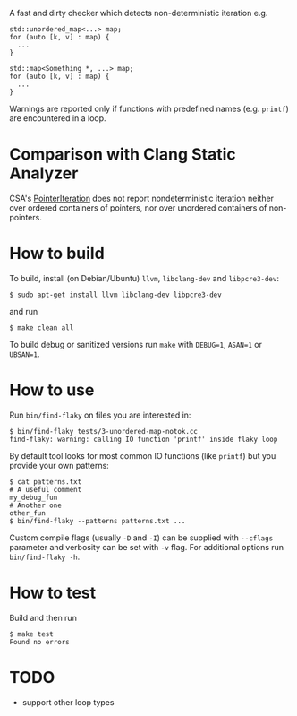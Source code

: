 A fast and dirty checker which detects non-deterministic iteration e.g.
```
std::unordered_map<...> map;
for (auto [k, v] : map) {
  ...
}

std::map<Something *, ...> map;
for (auto [k, v] : map) {
  ...
}
```

Warnings are reported only if functions with predefined names (e.g. `printf`)
are encountered in a loop.

# Comparison with Clang Static Analyzer

CSA's [PointerIteration](https://clang.llvm.org/docs/analyzer/checkers.html#alpha-nondeterminism-pointeriteration-c) does not report nondeterministic iteration neither over ordered containers of pointers, nor over unordered containers of non-pointers.

# How to build

To build, install (on Debian/Ubuntu) `llvm`, `libclang-dev` and `libpcre3-dev`:
```
$ sudo apt-get install llvm libclang-dev libpcre3-dev
```
and run
```
$ make clean all
```

To build debug or sanitized versions run `make` with `DEBUG=1`, `ASAN=1` or `UBSAN=1`.

# How to use

Run `bin/find-flaky` on files you are interested in:
```
$ bin/find-flaky tests/3-unordered-map-notok.cc
find-flaky: warning: calling IO function 'printf' inside flaky loop
```

By default tool looks for most common IO functions (like `printf`)
but you provide your own patterns:
```
$ cat patterns.txt
# A useful comment
my_debug_fun
# Another one
other_fun
$ bin/find-flaky --patterns patterns.txt ...
```

Custom compile flags (usually `-D` and `-I`) can be supplied with `--cflags` parameter and
verbosity can be set with `-v` flag.
For additional options run `bin/find-flaky -h`.

# How to test

Build and then run
```
$ make test
Found no errors
```

# TODO

* support other loop types

